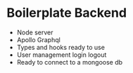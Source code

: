 # Boilerplate Backend 
- Node server
- Apollo Graphql 
- Types and hooks ready to use
- User management login logout
- Ready to connect to a mongoose db


